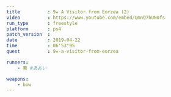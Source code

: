 ```yaml
---
title          : 9★ A Visitor from Eorzea (2)
video          : https://www.youtube.com/embed/QmnQ7hUN0fs
run_type       : freestyle
platform       : ps4
patch_version  :
date           : 2019-04-22
time           : 06'53"95
quest          : 9★-a-visitor-from-eorzea

runners:
    - 葵 #あおい

weapons:
    - bow
---
```

